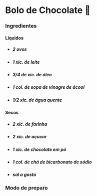 # Bolo de Chocolate :birthday:

### **Ingredientes**

#### Líquidos

* ##### 2 ovos

* ##### 1 xic. de leite

* ##### 3/4 de xic. de óleo

* ##### 1 col. de sopa de vinagre de ácool 

* ##### 1/2 xic. de água quente 

#### Secos

* ##### 2 xic. de farinha 

* ##### 2 xic. de açucar 

* ##### 1 xic. de chocolate em pó

* ##### 1 col. de chá de bicarbonato de sódio 

* ##### sal a gosto



### Modo de preparo







